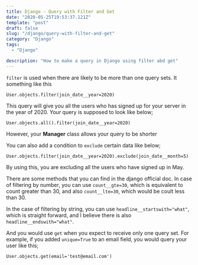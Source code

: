 ```yaml
---
title: Django - Query with Filter and Get
date: "2020-05-25T19:53:37.121Z"
template: "post"
draft: false
slug: "/django/query-with-filter-and-get"
category: "Django"
tags:
  - "Django"

description: "How to make a query in Django using filter abd get"
---
```


`filter` is used when there are likely to be more than one query sets. It something like this

`User.objects.filter(join_date__year=2020)`

This query will give you all the users who has signed up for your server in the year of 2020. Your query is supposed to look like below;

`User.objects.all().filter(join_date__year=2020)`

However, your **Manager** class allows your query to be shorter

You can also add a condition to `exclude` certain data like below;

`User.objects.filter(join_date__year=2020).exclude(join_date__month=5)`

By using this, you are excluding all the users who have signed up in May.

There are some methods that you can find in the django official doc. In case of filtering by number, you can use `count__gte=30`, which is equivalent to count greater than 30, and also `count__lte=30`, which would be coult less than 30.

In the case of filtering by string, you can use `headline__startswith="what"`, which is straight forward, and I believe there is also `headline__endswith="what"`.

And you would use `get` when you expect to receive only one query set. For example, if you added `unique=True` to an email field, you would query your user like this;

`User.objects.get(email='test@email.com')`
